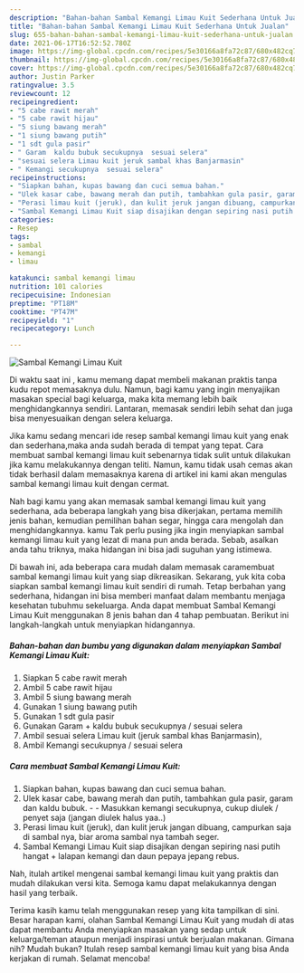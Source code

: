 ```yaml
---
description: "Bahan-bahan Sambal Kemangi Limau Kuit Sederhana Untuk Jualan"
title: "Bahan-bahan Sambal Kemangi Limau Kuit Sederhana Untuk Jualan"
slug: 655-bahan-bahan-sambal-kemangi-limau-kuit-sederhana-untuk-jualan
date: 2021-06-17T16:52:52.780Z
image: https://img-global.cpcdn.com/recipes/5e30166a8fa72c87/680x482cq70/sambal-kemangi-limau-kuit-foto-resep-utama.jpg
thumbnail: https://img-global.cpcdn.com/recipes/5e30166a8fa72c87/680x482cq70/sambal-kemangi-limau-kuit-foto-resep-utama.jpg
cover: https://img-global.cpcdn.com/recipes/5e30166a8fa72c87/680x482cq70/sambal-kemangi-limau-kuit-foto-resep-utama.jpg
author: Justin Parker
ratingvalue: 3.5
reviewcount: 12
recipeingredient:
- "5 cabe rawit merah"
- "5 cabe rawit hijau"
- "5 siung bawang merah"
- "1 siung bawang putih"
- "1 sdt gula pasir"
- " Garam  kaldu bubuk secukupnya  sesuai selera"
- "sesuai selera Limau kuit jeruk sambal khas Banjarmasin"
- " Kemangi secukupnya  sesuai selera"
recipeinstructions:
- "Siapkan bahan, kupas bawang dan cuci semua bahan."
- "Ulek kasar cabe, bawang merah dan putih, tambahkan gula pasir, garam dan kaldu bubuk.  Masukkan kemangi secukupnya, cukup diulek / penyet saja (jangan diulek halus yaa..)"
- "Perasi limau kuit (jeruk), dan kulit jeruk jangan dibuang, campurkan saja di sambal nya, biar aroma sambal nya tambah seger."
- "Sambal Kemangi Limau Kuit siap disajikan dengan sepiring nasi putih hangat + lalapan kemangi dan daun pepaya jepang rebus."
categories:
- Resep
tags:
- sambal
- kemangi
- limau

katakunci: sambal kemangi limau 
nutrition: 101 calories
recipecuisine: Indonesian
preptime: "PT18M"
cooktime: "PT47M"
recipeyield: "1"
recipecategory: Lunch

---
```



![Sambal Kemangi Limau Kuit](https://img-global.cpcdn.com/recipes/5e30166a8fa72c87/680x482cq70/sambal-kemangi-limau-kuit-foto-resep-utama.jpg)

Di waktu  saat ini , kamu memang dapat membeli makanan praktis tanpa kudu repot memasaknya dulu. Namun, bagi kamu yang ingin menyajikan masakan special bagi keluarga, maka kita memang lebih baik menghidangkannya sendiri. Lantaran, memasak sendiri lebih sehat dan juga bisa menyesuaikan dengan selera keluarga.

Jika kamu sedang mencari ide resep sambal kemangi limau kuit yang enak dan sederhana,maka anda sudah berada di tempat yang tepat. Cara membuat sambal kemangi limau kuit  sebenarnya tidak sulit untuk dilakukan jika kamu melakukannya dengan teliti. Namun, kamu tidak usah cemas akan tidak berhasil dalam memasaknya 
karena di artikel ini kami akan mengulas sambal kemangi limau kuit dengan cermat.  



Nah bagi kamu yang akan memasak sambal kemangi limau kuit yang sederhana, ada beberapa langkah yang bisa dikerjakan, pertama memilih jenis bahan, kemudian pemilihan bahan segar, hingga cara mengolah dan menghidangkannya. kamu Tak perlu pusing jika ingin menyiapkan sambal kemangi limau kuit yang lezat di mana pun anda berada. Sebab, asalkan anda  tahu triknya, maka hidangan ini bisa jadi suguhan yang istimewa.

Di bawah ini, ada beberapa cara mudah dalam memasak caramembuat sambal kemangi limau kuit yang siap dikreasikan. Sekarang, yuk kita coba siapkan sambal kemangi limau kuit sendiri di rumah. Tetap berbahan yang sederhana, hidangan ini bisa memberi manfaat dalam membantu menjaga kesehatan tubuhmu sekeluarga. Anda dapat membuat Sambal Kemangi Limau Kuit menggunakan 8 jenis bahan dan 4 tahap pembuatan. Berikut ini langkah-langkah untuk menyiapkan hidangannya.

<!--inarticleads1-->

##### Bahan-bahan dan bumbu yang digunakan dalam menyiapkan Sambal Kemangi Limau Kuit:

1. Siapkan 5 cabe rawit merah
1. Ambil 5 cabe rawit hijau
1. Ambil 5 siung bawang merah
1. Gunakan 1 siung bawang putih
1. Gunakan 1 sdt gula pasir
1. Gunakan  Garam + kaldu bubuk secukupnya / sesuai selera
1. Ambil sesuai selera Limau kuit (jeruk sambal khas Banjarmasin),
1. Ambil  Kemangi secukupnya / sesuai selera




<!--inarticleads2-->

##### Cara membuat Sambal Kemangi Limau Kuit:

1. Siapkan bahan, kupas bawang dan cuci semua bahan.
1. Ulek kasar cabe, bawang merah dan putih, tambahkan gula pasir, garam dan kaldu bubuk. -  - Masukkan kemangi secukupnya, cukup diulek / penyet saja (jangan diulek halus yaa..)
1. Perasi limau kuit (jeruk), dan kulit jeruk jangan dibuang, campurkan saja di sambal nya, biar aroma sambal nya tambah seger.
1. Sambal Kemangi Limau Kuit siap disajikan dengan sepiring nasi putih hangat + lalapan kemangi dan daun pepaya jepang rebus.




Nah, itulah artikel mengenai  sambal kemangi limau kuit  yang praktis dan mudah dilakukan versi kita. Semoga kamu dapat melakukannya dengan hasil yang terbaik. 

Terima kasih kamu telah menggunakan resep yang kita tampilkan di sini. Besar harapan kami, olahan  Sambal Kemangi Limau Kuit yang mudah di atas dapat membantu Anda menyiapkan masakan yang sedap untuk keluarga/teman ataupun menjadi inspirasi untuk berjualan makanan. Gimana nih? Mudah bukan? Itulah resep sambal kemangi limau kuit yang bisa Anda kerjakan di rumah. Selamat mencoba!

